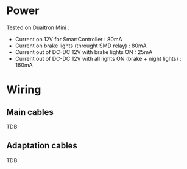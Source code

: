 # Power
Tested on Dualtron Mini :
- Current on 12V for SmartController : 80mA
- Current on brake lights (throught SMD relay) : 80mA
- Current out of DC-DC 12V with brake lights ON : 25mA
- Current out of DC-DC 12V with all lights ON (brake + night lights) : 160mA

# Wiring
## Main cables
TDB

## Adaptation cables
TDB

